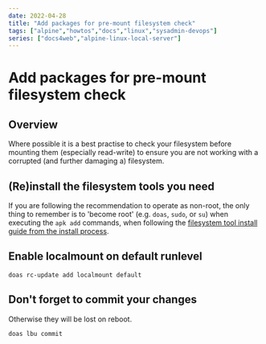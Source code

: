 ```yaml
---
date: 2022-04-28
title: "Add packages for pre-mount filesystem check"
tags: ["alpine","howtos","docs","linux","sysadmin-devops"]
series: ["docs4web","alpine-linux-local-server"]
---
```


# Add packages for pre-mount filesystem check

## Overview

Where possible it is a best practise to check your filesystem before mounting them (especially read-write) to ensure you are not working with a corrupted (and further damaging a) filesystem.

## (Re)install the filesystem tools you need

If you are following the recommendation to operate as non-root, the only thing to remember is to 'become root' (e.g. `doas`, `sudo`, or `su`) when executing the `apk add` commands, when following the [filesystem tool install guide from the install process](../server-install-config/create-semi-data-install/add-and-use-filesystem-tools.md).

Enable localmount on default runlevel
--------------------------------------

    doas rc-update add localmount default

## Don't forget to commit your changes

Otherwise they will be lost on reboot.

```shell
doas lbu commit
```
